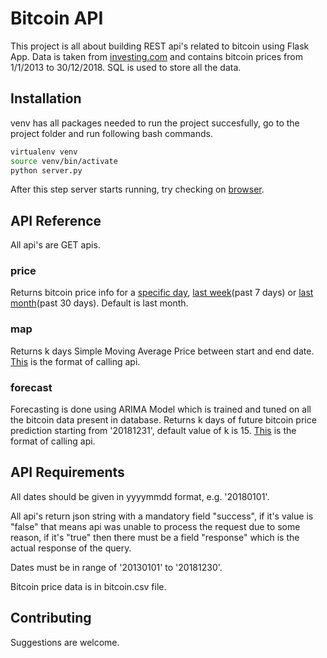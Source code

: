 # Bitcoin API

This project is all about building REST api's related to bitcoin using Flask App. Data is taken from [investing.com](https://www.investing.com/crypto/bitcoin/historical-data) and contains bitcoin prices from 1/1/2013 to 30/12/2018. SQL is used to store all the data.

## Installation

venv has all packages needed to run the project succesfully, go to the project folder and run following bash commands.
```bash
virtualenv venv
source venv/bin/activate
python server.py
```
After this step server starts running, try checking on [browser](http://127.0.0.1:5000/).



## API Reference
All api's are GET apis.
### price
Returns bitcoin price info for a [specific day](http://127.0.0.1:5000/price?date=20181201), [last week](http://127.0.0.1:5000/price?last-week=true)(past 7 days) or [last month](http://127.0.0.1:5000/price?last-month=true)(past 30 days). Default is last month.
### map
Returns k days Simple Moving Average Price between start and end date. [This](http://127.0.0.1:5000/map?start=20180112&end=20180113&window=12) is the format of calling api. 
### forecast
Forecasting is done using ARIMA Model which is trained and tuned on all the bitcoin data present in database.
Returns k days of future bitcoin price prediction starting from '20181231', default value of k is 15. [This](http://127.0.0.1:5000/forecast?days=3) is the format of calling api. 
## API Requirements
All dates should be given in yyyymmdd format, e.g. '20180101'.

All api's return json string with a mandatory field "success", if it's value is "false" that means api was unable to process the request due to some reason, if it's "true" then there must be a field "response" which is the actual response of the query.

Dates must be in range of '20130101' to '20181230'.

Bitcoin price data is in bitcoin.csv file.




## Contributing
Suggestions are welcome.
